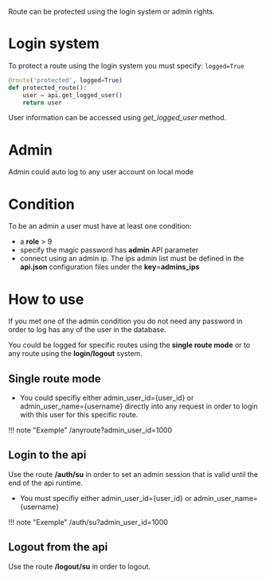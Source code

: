 
Route can be protected using the login system or admin rights.

# Login system

To protect a route using the login system you must specify: `logged=True`

```python
@route('protected', logged=True)
def protected_route():
    user = api.get_logged_user()
    return user
```

User information can be accessed using *get_logged_user* method.

# Admin

Admin could auto log to any user account on local mode

# Condition

To be an admin a user must have at least one condition:

- a **role** > 9
- specify the magic password has **admin** API parameter
- connect using an admin ip. The ips admin list must be defined in the **api.json** configuration files under the **key**=**admins_ips**

# How to use

If you met one of the admin condition you do not need any password in order to log has any of the user in the database.

You could be logged for specific routes using the **single route mode** or to any route using the **login/logout** system.


## Single route mode

- You could specifiy either admin_user_id={user_id} or admin_user_name={username} directly into any request in order to login with this user for this specific route.

!!! note "Exemple"
    /anyroute?admin_user_id=1000

## Login to the api

Use the route **/auth/su** in order to set an admin session that is valid until the end of the api runtime.

- You must specifiy either admin_user_id={user_id} or admin_user_name={username}

!!! note "Exemple"
    /auth/su?admin_user_id=1000

## Logout from the api

Use the route **/logout/su** in order to logout.